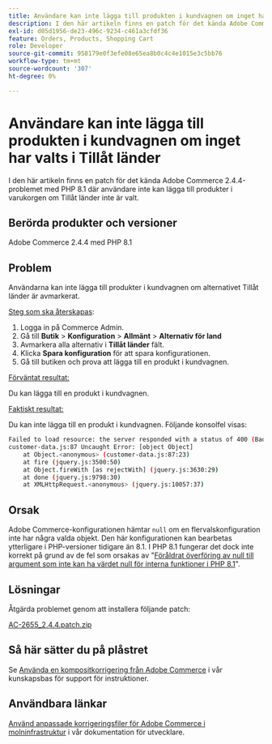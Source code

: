 ```yaml
---
title: Användare kan inte lägga till produkten i kundvagnen om inget har valts i Tillåt länder
description: I den här artikeln finns en patch för det kända Adobe Commerce 2.4.4-problemet med PHP 8.1 där användare inte kan lägga till produkter i varukorgen om Tillåt länder inte är valt.
exl-id: d05d1956-de23-496c-9234-c461a3cfdf36
feature: Orders, Products, Shopping Cart
role: Developer
source-git-commit: 958179e0f3efe08e65ea8b0c4c4e1015e3c5bb76
workflow-type: tm+mt
source-wordcount: '307'
ht-degree: 0%

---
```


# Användare kan inte lägga till produkten i kundvagnen om inget har valts i Tillåt länder

I den här artikeln finns en patch för det kända Adobe Commerce 2.4.4-problemet med PHP 8.1 där användare inte kan lägga till produkter i varukorgen om Tillåt länder inte är valt.

## Berörda produkter och versioner

Adobe Commerce 2.4.4 med PHP 8.1

## Problem

Användarna kan inte lägga till produkter i kundvagnen om alternativet Tillåt länder är avmarkerat.

<u>Steg som ska återskapas</u>:

1. Logga in på Commerce Admin.
1. Gå till **Butik** > **Konfiguration** > **Allmänt** > **Alternativ för land**
1. Avmarkera alla alternativ i **Tillåt länder** fält.
1. Klicka **Spara konfiguration** för att spara konfigurationen.
1. Gå till butiken och prova att lägga till en produkt i kundvagnen.

<u>Förväntat resultat:</u>

Du kan lägga till en produkt i kundvagnen.

<u>Faktiskt resultat:</u>

Du kan inte lägga till en produkt i kundvagnen. Följande konsolfel visas:

```bash
Failed to load resource: the server responded with a status of 400 (Bad Request)
customer-data.js:87 Uncaught Error: [object Object]
    at Object.<anonymous> (customer-data.js:87:23)
    at fire (jquery.js:3500:50)
    at Object.fireWith [as rejectWith] (jquery.js:3630:29)
    at done (jquery.js:9798:30)
    at XMLHttpRequest.<anonymous> (jquery.js:10057:37)
```

## Orsak

Adobe Commerce-konfigurationen hämtar `null` om en flervalskonfiguration inte har några valda objekt. Den här konfigurationen kan bearbetas ytterligare i PHP-versioner tidigare än 8.1. I PHP 8.1 fungerar det dock inte korrekt på grund av de fel som orsakas av &quot;[Föråldrat överföring av null till argument som inte kan ha värdet null för interna funktioner i PHP 8.1](https://wiki.php.net/rfc/deprecate_null_to_scalar_internal_arg)&quot;.

## Lösningar

Åtgärda problemet genom att installera följande patch:

[AC-2655_2.4.4.patch.zip](assets/AC-2655_2.4.4.patch.zip)

## Så här sätter du på plåstret

Se [Använda en kompositkorrigering från Adobe Commerce](/help/how-to/general/how-to-apply-a-composer-patch-provided-by-magento.md) i vår kunskapsbas för support för instruktioner.

## Användbara länkar

[Använd anpassade korrigeringsfiler för Adobe Commerce i molninfrastruktur](https://devdocs.magento.com/guides/v2.3/cloud/project/project-patch.html) i vår dokumentation för utvecklare.
